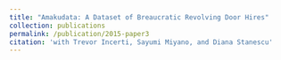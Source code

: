 ```yaml
---
title: "Amakudata: A Dataset of Breaucratic Revolving Door Hires"
collection: publications
permalink: /publication/2015-paper3
citation: 'with Trevor Incerti, Sayumi Miyano, and Diana Stanescu'
---
```


